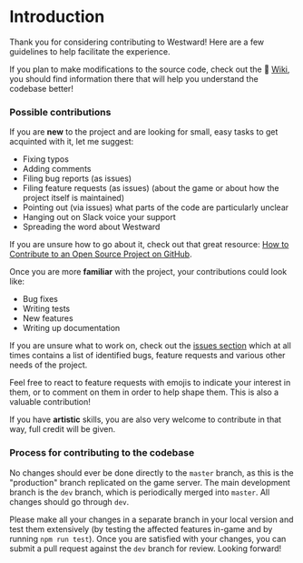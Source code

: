 # Introduction

Thank you for considering contributing to Westward! Here are a few guidelines to help facilitate the experience.

If you plan to make modifications to the source code, check out the :rocket: [Wiki](https://github.com/Jerenaux/westward/wiki), you should find information there that will help you understand the codebase better!

### Possible contributions

If you are **new** to the project and are looking for small, easy tasks to get acquinted with it, let me suggest:
- Fixing typos
- Adding comments
- Filing bug reports (as issues)
- Filing feature requests (as issues) (about the game or about how the project itself is maintained)
- Pointing out (via issues) what parts of the code are particularly unclear
- Hanging out on Slack voice your support
- Spreading the word about Westward

If you are unsure how to go about it, check out that great resource: [How to Contribute to an Open Source Project on GitHub](https://egghead.io/series/how-to-contribute-to-an-open-source-project-on-github).

Once you are more **familiar** with the project, your contributions could look like:
- Bug fixes
- Writing tests
- New features
- Writing up documentation

If you are unsure what to work on, check out the [issues section](https://github.com/Jerenaux/westward/issues) which at all times contains a list of identified bugs, feature requests and various other needs of the project. 

Feel free to react to feature requests with emojis to indicate your interest in them, or to comment on them in order to help shape them. This is also a valuable contribution!

If you have **artistic** skills, you are also very welcome to contribute in that way, full credit will be given.

### Process for contributing to the codebase

No changes should ever be done directly to the `master` branch, as this is the "production" branch replicated on the game server.
The main development branch is the `dev` branch, which is periodically merged into `master`. All changes should go through `dev`. 

Please make all your changes in a separate branch in your local version and test them extensively (by testing the affected features
in-game and by running `npm run test`). Once you are satisfied with your changes, you can submit a pull request against the `dev` branch
for review. Looking forward!
